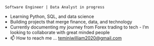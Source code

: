     Software Engineer | Data Analyst in progress
- Learning Python, SQL, and data science
- Building projects that merge finance, data, and technology
- Currently documenting my journey from Forex trading to tech
        - I’m looking to collaborate with great minded people 
- 📫 How to reach me ... teminiwilliam2020@gmail.com

